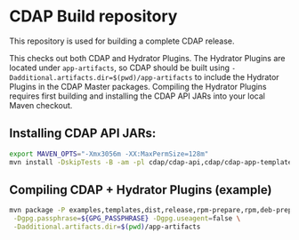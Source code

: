 # CDAP Build repository

This repository is used for building a complete CDAP release.

This checks out both CDAP and Hydrator Plugins. The Hydrator Plugins
are located under `app-artifacts`, so CDAP should be built using
`-Dadditional.artifacts.dir=$(pwd)/app-artifacts` to include the
Hydrator Plugins in the CDAP Master packages. Compiling the Hydrator
Plugins requires first building and installing the CDAP API JARs into
your local Maven checkout.

## Installing CDAP API JARs:
```bash
export MAVEN_OPTS="-Xmx3056m -XX:MaxPermSize=128m"
mvn install -DskipTests -B -am -pl cdap/cdap-api,cdap/cdap-app-templates/cdap-etl/cdap-etl-api -P templates
```

## Compiling CDAP + Hydrator Plugins (example)
```bash
mvn package -P examples,templates,dist,release,rpm-prepare,rpm,deb-prepare,deb,tgz,unit-tests \
 -Dgpg.passphrase=${GPG_PASSPHRASE} -Dgpg.useagent=false \
 -Dadditional.artifacts.dir=$(pwd)/app-artifacts
```

